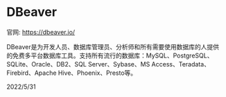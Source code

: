 # DBeaver

官网: https://dbeaver.io/  

DBeaver是为开发人员、数据库管理员、分析师和所有需要使用数据库的人提供的免费多平台数据库工具。支持所有流行的数据库：MySQL、PostgreSQL、SQLite、Oracle、DB2、SQL Server、Sybase、MS Access、Teradata、Firebird、Apache Hive、Phoenix、Presto等。  


2022/5/31  

